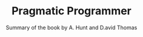 ---
title: Pragmatic Programmer
subtitle: "Summary of the book by A. Hunt and D.avid Thomas"
image: "../imgs/PragmaticProgrammer.webp"
fallbackImage: "../imgs/PragmaticProgrammer.png"
link: https://github.com/HugoMatilla/The-Pragmatic-Programmer
buttonTitle: VISIT SUMMARY
priority: 1
badges: [summary]
categories: [open, book]
---  